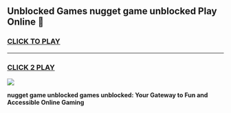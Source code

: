 
## Unblocked Games nugget game unblocked Play Online 👋
<h3>
<a href="https://news.freeplayer.one?title=nugget_game_unblocked&ref=17F">CLICK TO PLAY</a></h3>
<hr>

<h3>
<a href="https://news.freeplayer.one?title=nugget_game_unblocked&ref=17F">CLICK 2 PLAY</a>
  
</h3>

<a href="https://news.freeplayer.one?title=nugget_game_unblocked&ref=17F/"><img src="https://clearcache.store/games.png"></a>


**nugget game unblocked games unblocked: Your Gateway to Fun and Accessible Online Gaming**
